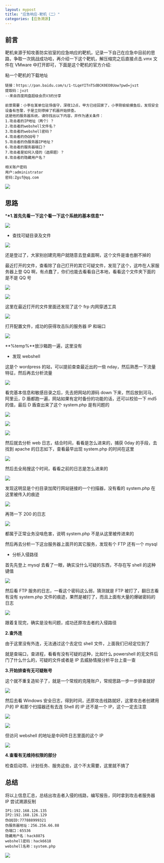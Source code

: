 ```yaml
---
layout: mypost
title: "应急响应-靶机（二）"
categories: [应急溯源]
---
```


## 前言

靶机来源于知攻善防实验室的应急响应的靶机，记录一下自己在应急中目前的思路，争取一次挑战成功哈，再介绍一下这个靶机，解压缩完之后直接点击.vmx 文件在 VMware 中打开即可，下面是这个靶机的官方介绍:

粘一个靶机的下载地址

```
链接：https://pan.baidu.com/s/1-tLqeYITnTSdBCK0EO8Uow?pwd=jvzt
提取码：jvzt
--来自百度网盘超级会员V3的分享
```

```
前景需要：小李在某单位驻场值守，深夜12点，甲方已经回家了，小李刚偷偷摸鱼后，发现安全设备有告警，于是立刻停掉了机器开始排查。
这是他的服务器系统，请你找出以下内容，并作为通关条件：
1.攻击者的IP地址（两个）？
2.攻击者的webshell文件名？
3.攻击者的webshell密码？
4.攻击者的伪QQ号？
5.攻击者的伪服务器IP地址？
6.攻击者的服务器端口？
7.攻击者是如何入侵的（选择题）？
8.攻击者的隐藏用户名？

相关账户密码
用户:administrator
密码:Zgsf@qq.com
```

![](image-48-1024x642.png)

## 思路

\***\*1.首先先看一下这个看一下这个系统的基本信息\*\***

![](image-52-1024x642.png)

- 查找可疑目录及文件

![](image-53-1024x642.png)

还是登过了，大家别创建完用户就随意去登桌面啊，这个文件是谁也删不掉的

最近打开的文件，查看除了自己打开的其它可疑文件，发现了这个，这咋在人家服务器上登 QQ 啊，有点蠢了，你们也能去看看自己本地，看看这个文件夹下面的是不是 QQ 号

![](image-54-1024x642.png)

![](image-55-1024x642.png)

这里在最近打开的文件里面还发现了这个 frp 内网穿透工具

![](image-67-1024x642.png)

打开配置文件，成功的获得攻击队的服务器 IP 和端口

![](image-68-1024x642.png)

**%temp%**放沙箱跑一遍，这里没有

- 发现 webshell

这是个 wordpress 的站，可以提前查查最近出的一些 nday，然后熟悉一下流量特征，然后再去分析流量

![](image-66-1024x612.png)

看完基本信息和敏感目录之后，先去把网站的源码 down 下来，然后放到河马，阿里云，D 盾都跑一遍，网站如果有定时备份的功能的话，还可以校验一下 md5 的值，最后 D 盾查出来了这个 system.php 是有问题的

![](image-49-1024x513.png)

![](image-50-1024x384.png)

![](image-71-1024x622.png)

然后就去分析 web 日志，结合时间，看看是怎么进来的，捕获 0day 的手段，去找到 apache 的日志如下，查看最早出现 system.php 的时间在这里

![](image-56-1024x420.png)

然后去全局搜这个时间，看看之前的日志是怎么进来的

![](image-57-1024x418.png)

发现这明显是个扫目录加爬行网站链接的一个扫描器，没有看的 system.php 在这里被传入的痕迹

![](image-58-1024x433.png)

再筛一下 200 的日志

![](image-59-1024x433.png)

都属于正常业务没啥危害，说明 system.php 不是从这里被传进来的

然后再去分析一下这台服务器上面开的其它服务，发现有个 FTP 还有一个 mysql

- 分析入侵路径

首先先登上 mysql 去看了一眼，确实没什么可疑的东西，不存在写 shell 的这种键值

![](image-60-1024x642.png)

然后看 FTP 服务的日志，一看这个密码这么弱，猜测就是 FTP 被打了，翻日志看有没有 system.php 文件的痕迹，果然是被打了，而且上面有大量的爆破密码的日志

![](image-61-1024x538.png)

跟着复现完，确实是没有问题，成功还原攻击者的入侵路径

**2.查外连**

由于这里没有外连，无法通过这个去定位 shell 文件，上面我们已经定位到了

就是查端口，查进程，看看有没有可疑的这种，比如什么 powershell 的无文件后门了什么什么的，可疑的文件或者是 IP 去威胁情报分析平台上查一查

**3.开始排查有无可疑账号**

这个就不重复造轮子了，就是一个常规的克隆账户，常规思路一步一步排查就好

![](image-62-1024x642.png)

然后去看 Windows 安全日志，得到时间，还原攻击线路就好，这里攻击者创建用户的 IP 和那个扫描器还有去连 Shell 的 IP 还不是一个 IP，这个一定去注意

![](image-63-1024x642.png)

![](image-64-1024x642.png)

但访问 webshell 的地址是中间件日志里面的这个 IP

![](image-65-1024x243.png)

**4.查看有无维持权限的部分**

检查启动项、计划任务、服务这些，这个不太需要，这里就不搞了

## 总结

将以上信息汇总，总结出攻击者入侵的线路，编写报告，同时拿到攻击者服务器 IP 尝试溯源反制

```
IP1:192.168.126.135
IP2:192.168.126.129
伪QQID:777888999321
伪服务器地址：256.256.66.88
伪端口：65536
隐藏用户名：hack887$
webshell密码：hack6618
webshell名称：system.php
```

![](image-69-1024x527.png)
